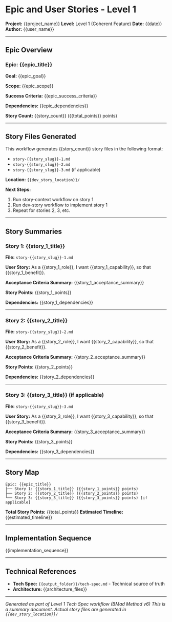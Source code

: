 # Epic and User Stories - Level 1

**Project:** {{project_name}}
**Level:** Level 1 (Coherent Feature)
**Date:** {{date}}
**Author:** {{user_name}}

---

## Epic Overview

### Epic: {{epic_title}}

**Goal:** {{epic_goal}}

**Scope:** {{epic_scope}}

**Success Criteria:**
{{epic_success_criteria}}

**Dependencies:** {{epic_dependencies}}

**Story Count:** {{story_count}} ({{total_points}} points)

---

## Story Files Generated

This workflow generates {{story_count}} story files in the following format:

- `story-{{story_slug}}-1.md`
- `story-{{story_slug}}-2.md`
- `story-{{story_slug}}-3.md` (if applicable)

**Location:** `{{dev_story_location}}/`

**Next Steps:**

1. Run story-context workflow on story 1
2. Run dev-story workflow to implement story 1
3. Repeat for stories 2, 3, etc.

---

## Story Summaries

### Story 1: {{story_1_title}}

**File:** `story-{{story_slug}}-1.md`

**User Story:**
As a {{story_1_role}}, I want {{story_1_capability}}, so that {{story_1_benefit}}.

**Acceptance Criteria Summary:**
{{story_1_acceptance_summary}}

**Story Points:** {{story_1_points}}

**Dependencies:** {{story_1_dependencies}}

---

### Story 2: {{story_2_title}}

**File:** `story-{{story_slug}}-2.md`

**User Story:**
As a {{story_2_role}}, I want {{story_2_capability}}, so that {{story_2_benefit}}.

**Acceptance Criteria Summary:**
{{story_2_acceptance_summary}}

**Story Points:** {{story_2_points}}

**Dependencies:** {{story_2_dependencies}}

---

### Story 3: {{story_3_title}} (if applicable)

**File:** `story-{{story_slug}}-3.md`

**User Story:**
As a {{story_3_role}}, I want {{story_3_capability}}, so that {{story_3_benefit}}.

**Acceptance Criteria Summary:**
{{story_3_acceptance_summary}}

**Story Points:** {{story_3_points}}

**Dependencies:** {{story_3_dependencies}}

---

## Story Map

```
Epic: {{epic_title}}
├── Story 1: {{story_1_title}} ({{story_1_points}} points)
├── Story 2: {{story_2_title}} ({{story_2_points}} points)
└── Story 3: {{story_3_title}} ({{story_3_points}} points) [if applicable]
```

**Total Story Points:** {{total_points}}
**Estimated Timeline:** {{estimated_timeline}}

---

## Implementation Sequence

{{implementation_sequence}}

---

## Technical References

- **Tech Spec:** `{{output_folder}}/tech-spec.md` - Technical source of truth
- **Architecture:** {{architecture_files}}

---

_Generated as part of Level 1 Tech Spec workflow (BMad Method v6)_
_This is a summary document. Actual story files are generated in `{{dev_story_location}}/`_
